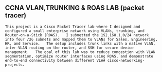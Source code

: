 ## CCNA VLAN,TRUNKING & ROAS LAB (packet tracer)

``
This project is a Cisco Packet Tracer lab where I designed and configured a small enterprise network using VLANs, trunking, and Router-on-a-Stick (ROAS).  
I subnetted the 192.168.1.0/24 network into four /26 subnets and mapped them to VLANs for Sales, Engineering, HR, and Service.  
The setup includes trunk links with a native VLAN, inter-VLAN routing on the router, and SSH for secure device management.  
The goal of this lab was to reduce congestion with VLAN segmentation, optimize router interfaces using ROAS, and demonstrate end-to-end connectivity between different VLA# cisco-networking-projects.
``


